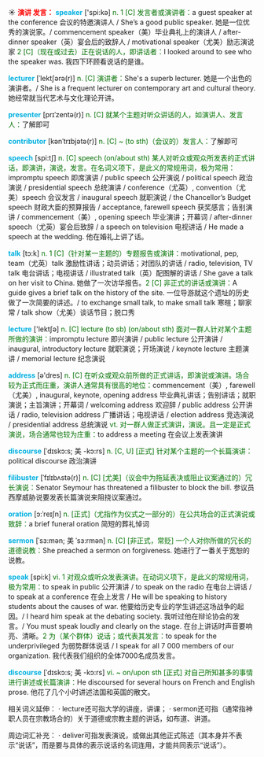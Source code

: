 ☀ <font color="red">**演讲 发言：**</font>
<font color="sky blue">**speaker**</font> ['spi:kə] 
<font color="rgb(227, 108, 9)">n. 1 [C] 发言者或演讲者：</font>a guest speaker at the conference 会议的特邀演讲人 / She’s a good public speaker. 她是一位优秀的演说家。/ commencement speaker（美）毕业典礼上的演讲人 / after-dinner speaker（英）宴会后的致辞人 / motivational speaker（尤美）励志演说家 <font color="rgb(227, 108, 9)">2 [C]（现在或过去）正在说话的人，即讲话者：</font>I looked around to see who the speaker was. 我四下环顾看说话的是谁。
           
<font color="sky blue">**lecturer**</font> [ˈlektʃərə(r)]
<font color="rgb(227, 108, 9)">n. [C] 演讲者：</font>She's a superb lecturer. 她是一个出色的演讲者。/ She is a frequent lecturer on contemporary art and cultural theory. 她经常就当代艺术与文化理论开讲。
           
<font color="sky blue">**presenter**</font> [prɪˈzentə(r)]
<font color="rgb(227, 108, 9)">n. [C] 就某个主题对听众讲话的人，如演讲人、发言人：</font>了解即可
           
<font color="sky blue">**contributor**</font> [kənˈtrɪbjətə(r)]
<font color="rgb(227, 108, 9)">n. [C] ~ (to sth)（会议的）发言人：</font>了解即可

<font color="sky blue">**speech**</font> [spi:tʃ] 
<font color="rgb(227, 108, 9)">n. [C] speech (on/about sth) 某人对听众或观众所发表的正式讲话，即演讲，演说，发言。在名词义项下，是此义的常规用词，极为常用：</font>impromptu speech 即席演讲 / public speech 公开演说 / political speech 政治演说 / presidential speech 总统演讲 / conference（尤英）, convention（尤美）speech 会议发言 / inaugural speech 就职演说 / the Chancellor’s Budget speech 财政大臣的预算报告 / acceptance, farewell speech 获奖感言；告别演讲 / commencement（美）, opening speech 毕业演讲；开幕词 / after-dinner speech（尤英）宴会后致辞 / a speech on television 电视讲话 / He made a speech at the wedding. 他在婚礼上讲了话。

<font color="sky blue">**talk**</font> [tɔ:k] 
<font color="rgb(227, 108, 9)">n. 1 [C]（针对某一主题的）专题报告或演讲：</font>motivational, pep, team（尤英）talk 激励性讲话；动员讲话；对团队的讲话 / radio, television, TV talk 电台讲话；电视讲话 / illustrated talk（英）配图解的讲话 / She gave a talk on her visit to China. 她做了一次访华报告。<font color="rgb(227, 108, 9)">2 [C] 非正式的讲话或演讲：</font>A guide gives a brief talk on the history of the site. 一位导游就这个遗址的历史做了一次简要的讲述。/ to exchange small talk, to make small talk 寒暄；聊家常 / talk show（尤美）谈话节目；脱口秀

<font color="sky blue">**lecture**</font> ['lektʃə] 
<font color="rgb(227, 108, 9)">n. [C] lecture (to sb) (on/about sth) 面对一群人针对某个主题所做的演讲：</font>impromptu lecture 即兴演讲 / public lecture 公开演讲 / inaugural, introductory lecture 就职演说；开场演说 / keynote lecture 主题演讲 / memorial lecture 纪念演说

<font color="sky blue">**address**</font> [ə'dres] 
<font color="rgb(227, 108, 9)">n. [C] 在听众或观众前所做的正式讲话，即演说或演讲。场合较为正式而庄重，演讲人通常具有很高的地位：</font>commencement（美）, farewell（尤美）, inaugural, keynote, opening address 毕业典礼讲话；告别讲话；就职演说；主旨演讲；开幕词 / welcoming address 欢迎辞 / public address 公开讲话 / radio, television address 广播讲话；电视讲话 / election address 竞选演说 / presidential address 总统演说 <font color="rgb(227, 108, 9)">vt. 对一群人做正式演讲，演说。且一定是正式演说，场合通常也较为庄重：</font>to address a meeting 在会议上发表演讲
           
<font color="sky blue">**discourse**</font> [ˈdɪskɔ:s; 美 -kɔ:rs]
<font color="rgb(227, 108, 9)">n. [C, U] [正式] 针对某个主题的一个长篇演讲：</font>political discourse 政治演讲
          
<font color="sky blue">**filibuster**</font> [ˈfɪlɪbʌstə(r)]
<font color="rgb(227, 108, 9)">n. [C] [尤美]（议会中为拖延表决或阻止议案通过的）冗长演说：</font>Senator Seymour has threatened a filibuster to block the bill. 参议员西摩威胁说要发表长篇演说来阻挠议案通过。
           
<font color="sky blue">**oration**</font> [ɔ:ˈreɪʃn]
<font color="rgb(227, 108, 9)">n. [正式]（尤指作为仪式之一部分的）在公共场合的正式演说或致辞：</font>a brief funeral oration 简短的葬礼悼词
           
<font color="sky blue">**sermon**</font> [ˈsɜ:mən; 美 ˈsɜ:rmən]
<font color="rgb(227, 108, 9)">n. [C] [非正式，常贬] 一个人对你所做的冗长的道德说教：</font>She preached a sermon on forgiveness. 她进行了一番关于宽恕的说教。

<font color="sky blue">**speak**</font> [spi:k] 
<font color="rgb(227, 108, 9)">vi. 1 对观众或听众发表演讲。在动词义项下，是此义的常规用词，极为常用：</font>to speak in public 公开演讲 / to speak on the radio 在电台上讲话 / to speak at a conference 在会上发言 / He will be speaking to history students about the causes of war. 他要给历史专业的学生讲述这场战争的起因。/ I heard him speak at the debating society. 我听过他在辩论协会的发言。/ You must speak loudly and clearly on the stage. 在台上讲话时声音要响亮、清晰。<font color="rgb(227, 108, 9)">2 为（某个群体）说话；或代表其发言：</font>to speak for the underprivileged 为弱势群体说话 / I speak for all 7 000 members of our organization. 我代表我们组织的全体7000名成员发言。
         
<font color="sky blue">**discourse**</font> [ˈdɪskɔ:s; 美 -kɔ:rs]
<font color="rgb(227, 108, 9)">vi. ~ on/upon sth [正式] 对自己所知甚多的事情进行讲述或长篇演讲：</font>He discoursed for several hours on French and English prose. 他花了几个小时讲述法国和英国的散文。

相关词义延伸：
· lecture还可指大学的讲座，讲课；
· sermon还可指（通常指神职人员在宗教场合的）关于道德或宗教主题的讲话，如布道、讲道。

周边词汇补充：
· deliver可指发表演说，或做出其他正式陈述（其本身并不表示“说话”，而是要与具体的表示说话的名词连用，才能共同表示“说话”）。


	

